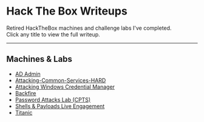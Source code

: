 # Hack The Box Writeups

Retired HackTheBox machines and challenge labs I've completed.  
Click any title to view the full writeup.

---

## Machines & Labs
- [AD Admin](AD-Admin_Lab.md)
- [Attacking-Common-Services-HARD](Attacking-Common-Services-HARD.md
)
- [Attacking Windows Credential Manager](Attacking_Windows_Credential%20_Manager.md)
- [Backfire](Backfire.md)
- [Password Attacks Lab (CPTS)](Password-Attacks-Lab-CPTS.md)
- [Shells & Payloads Live Engagement](Shells%26Payloads-Live-Engagement.md)  <!-- encode & as %26 -->
- [Titanic](Titanic.md)
